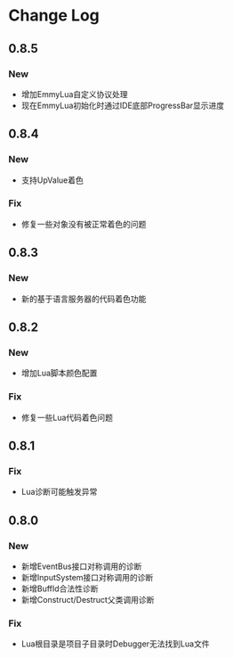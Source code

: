# Change Log

## 0.8.5
### New
* 增加EmmyLua自定义协议处理
* 现在EmmyLua初始化时通过IDE底部ProgressBar显示进度

## 0.8.4
### New
* 支持UpValue着色
### Fix
* 修复一些对象没有被正常着色的问题

## 0.8.3
### New
* 新的基于语言服务器的代码着色功能

## 0.8.2
### New
* 增加Lua脚本颜色配置
### Fix
* 修复一些Lua代码着色问题

## 0.8.1
### Fix
* Lua诊断可能触发异常

## 0.8.0
### New
* 新增EventBus接口对称调用的诊断
* 新增InputSystem接口对称调用的诊断
* 新增BuffId合法性诊断
* 新增Construct/Destruct父类调用诊断
### Fix
* Lua根目录是项目子目录时Debugger无法找到Lua文件